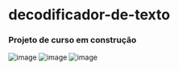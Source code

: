 # decodificador-de-texto
### Projeto de curso em construção
![image](https://github.com/user-attachments/assets/6bc88a6c-7991-4502-8919-57195b33202a)
![image](https://github.com/user-attachments/assets/7f89e235-0b93-4b74-b653-fe611af7b46d)
![image](https://github.com/user-attachments/assets/57ad4553-da7e-4dd2-9a23-64bcdd523b18)


